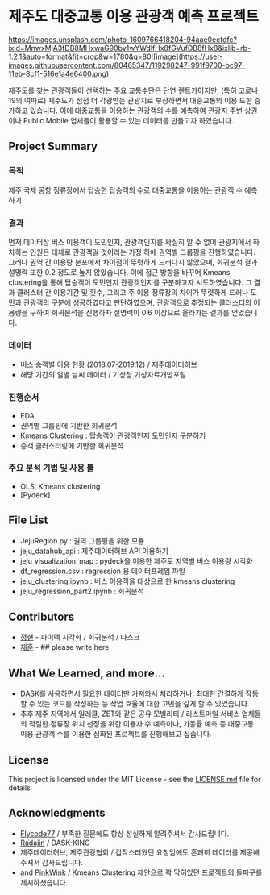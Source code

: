 # 제주도 대중교통 이용 관광객 예측 프로젝트
https://images.unsplash.com/photo-1609766418204-94aae0ecfdfc?ixid=MnwxMjA3fDB8MHxwaG90by1wYWdlfHx8fGVufDB8fHx8&ixlib=rb-1.2.1&auto=format&fit=crop&w=1780&q=80![image](https://user-images.githubusercontent.com/80465347/119298247-991f9700-bc97-11eb-8cf1-516e1a4e6400.png)

제주도를 찾는 관광객들이 선택하는 주요 교통수단은 단연 렌트카이지만, (특히 코로나 19의 여파로) 제주도가 점점 더 각광받는 관광지로 부상하면서 대중교통의 이용 또한 증가하고 있습니다. 
이에 대중교통을 이용하는 관광객의 수를 예측하여 관광지 주변 상권이나 Public Mobile 업체들이 활용할 수 있는 데이터를 만들고자 하였습니다. 

## Project Summary 
### 목적 
제주 국제 공항 정류장에서 탑승한 탑승객의 수로 대중교통을 이용하는 관광객 수 예측하기 

### 결과
먼저 데이터상 버스 이용객이 도민인지, 관광객인지를 확실히 알 수 없어 관광지에서 하차하는 인원은 대체로 관광객일 것이라는 가정 하에 권역별 그룹핑을 진행하였습니다. 그러나 권역 간 이용량 분포에서 차이점이 뚜렷하게 드러나지 않았으며, 회귀분석 결과 설명력 또한 0.2 정도로 높지 않았습니다. 이에 접근 방향을 바꾸어 Kmeans clustering을 통해 탑승객이 도민인지 관광객인지를 구분하고자 시도하였습니다. 그 결과 클러스터 간 이용기간 및 횟수, 그리고 주 이용 정류장의 차이가 뚜렷하게 드러나 도민과 관광객의 구분에 성공하였다고 판단하였으며, 관광객으로 추정되는 클러스터의 이용량을 구하여 회귀분석을 진행하자 설명력이 0.6 이상으로 올라가는 결과를 얻었습니다.     

### 데이터

- 버스 승객별 이용 현황 (2018.07-2019.12) / 제주데이터허브
- 해당 기간의 일별 날씨 데이터 / 기상청 기상자료개방포털

### 진행순서 

- EDA
- 권역별 그룹핑에 기반한 회귀분석 
- Kmeans Clustering : 탑승객이 관광객인지 도민인지 구분하기 
- 승객 클러스터링에 기반한 회귀분석 

### 주요 분석 기법 및 사용 툴 

- OLS, Kmeans clustering
- [Pydeck]

## File List 

-  JejuRegion.py : 권역 그룹핑을 위한 모듈 
-  jeju_datahub_api : 제주데이터허브 API 이용하기 
-  jeju_visualization_map : pydeck을 이용한 제주도 지역별 버스 이용량 시각화  
-  df_regression.csv : regression 용 데이터프레임 파일
-  jeju_clustering.ipynb : 버스 이용객을 대상으로 한 kmeans clustering
-  jeju_regression_part2.ipynb : 회귀분석 


## Contributors

* [정현](https://data-ducky.tistory.com) - 파이덱 시각화 / 회귀분석 / 다스크
* [재훈](Link) - ## please write here

## What We Learned, and more... 

- DASK를 사용하면서 필요한 데이터만 가져와서 처리하거나, 최대한 간결하게 작동할 수 있는 코드를 작성하는 등 작업 효율에 대한 고민을 깊게 할 수 있었습니다. 
- 추후 제주 지역에서 일레클, ZET와 같은 공유 모빌리티 / 라스트마일 서비스 업체들의 적절한 정류장 위치 선정을 위한 이용자 수 예측이나, 가동률 예측 등 대중교통 이용 관광객 수를 이용한 심화된 프로젝트를 진행해보고 싶습니다.  

## License 

This project is licensed under the MIT License - see the [LICENSE.md](https://gist.github.com/PurpleBooth/LICENSE.md) file for details 

## Acknowledgments 

* [Flycode77](https://github.com/FLY-CODE77) /  부족한 질문에도 항상 성실하게 알려주셔서 감사드립니다.  
* [Radajin](https://github.com/radajin) / DASK-KING
* 제주데이터허브, 제주관광협회 / 갑작스러웠던 요청임에도 흔쾌히 데이터를 제공해주셔서 감사드립니다. 
* and [PinkWink](https://github.com/PinkWink) / Kmeans Clustering 제안으로 꽉 막혀있던 프로젝트의 돌파구를 제시하셨습니다.  
